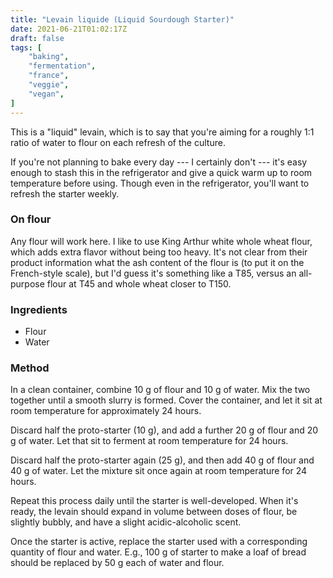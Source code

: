 ```yaml
---
title: "Levain liquide (Liquid Sourdough Starter)"
date: 2021-06-21T01:02:17Z
draft: false
tags: [
    "baking",
    "fermentation",
    "france",
    "veggie",
    "vegan",
]
---
```


This is a "liquid" levain, which is to say that you're aiming for a roughly 1:1 ratio of water to flour on each refresh of the culture.

If you're not planning to bake every day --- I certainly don't --- it's easy enough to stash this in the refrigerator and give a quick warm up to room temperature before using. Though even in the refrigerator, you'll want to refresh the starter weekly.

### On flour

Any flour will work here. I like to use King Arthur white whole wheat flour, which adds extra flavor without being too heavy. It's not clear from their product information what the ash content of the flour is (to put it on the French-style scale), but I'd guess it's something like a T85, versus an all-purpose flour at T45 and whole wheat closer to T150.

### Ingredients

* Flour
* Water

### Method

In a clean container, combine 10 g of flour and 10 g of water. Mix the two together until a smooth slurry is formed. Cover the container, and let it sit at room temperature for approximately 24 hours.

Discard half the proto-starter (10 g), and add a further 20 g of flour and 20 g of water. Let that sit to ferment at room temperature for 24 hours.

Discard half the proto-starter again (25 g), and then add 40 g of flour and 40 g of water. Let the mixture sit once again at room temperature for 24 hours.

Repeat this process daily until the starter is well-developed. When it's ready, the levain should expand in volume between doses of flour, be slightly bubbly, and have a slight acidic-alcoholic scent.

Once the starter is active, replace the starter used with a corresponding quantity of flour and water. E.g., 100 g of starter to make a loaf of bread should be replaced by 50 g each of water and flour.
